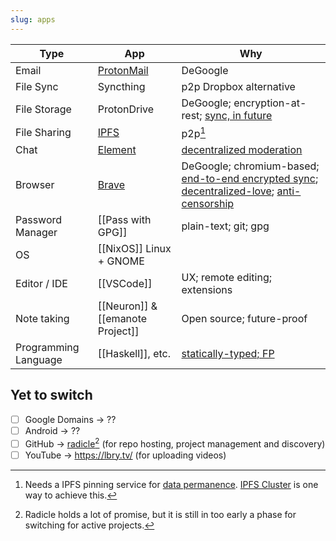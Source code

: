 ```yaml
---
slug: apps
---
```


Type                 | App                                   | Why
---------------------|---------------------------------------|-------------------------------------------------------------------------------------------------------------------------
Email                | [ProtonMail](https://protonmail.com/) | DeGoogle
File Sync            | Syncthing                             | p2p Dropbox alternative
File Storage         | ProtonDrive                           | DeGoogle; encryption-at-rest; [sync, in future][pd-sync]
File Sharing         | [IPFS]                                | p2p[^ipfspinning]
Chat                 | [Element]                             | [decentralized moderation]
Browser              | [Brave](https://brave.com/)           | DeGoogle; chromium-based; [end-to-end encrypted sync][brave-sync]; [decentralized-love](https://brave.com/ipfs-support/); [anti-censorship](https://www.theregister.com/2021/03/03/brave_buys_a_search_engine/)
Password Manager     | [[Pass with GPG]]                     | plain-text; git; gpg
OS                   | [[NixOS]] Linux  + GNOME              |
Editor / IDE         | [[VSCode]]                            | UX; remote editing; extensions
Note taking          | [[Neuron]] & [[emanote Project]]      | Open source; future-proof
Programming Language | [[Haskell]], etc.                     | [statically-typed; FP](https://wiki.haskell.org/Why_Haskell_matters)

[IPFS]: https://ipfs.io/
[Element]: https://element.io/
[decentralized moderation]: https://matrix.org/blog/2020/10/19/combating-abuse-in-matrix-without-backdoors
[pass]: https://www.passwordstore.org/

## Yet to switch

- [ ] Google Domains -> ??
- [ ] Android -> ??
- [ ] GitHub -> [radicle](https://radicle.xyz/)[^radicle] (for repo hosting, project management and discovery)
- [ ] YouTube -> https://lbry.tv/ (for uploading videos)

[^radicle]: Radicle holds a lot of promise, but it is still in too early a phase for switching for active projects.
[^ipfspinning]: Needs a IPFS pinning service for [data permanence](https://docs.ipfs.io/concepts/persistence/). [IPFS Cluster](https://cluster.ipfs.io/) is one way to achieve this.

[brave-sync]: https://support.brave.com/hc/en-us/articles/360021218111-How-do-I-set-up-Sync-
[pd-sync]: https://old.reddit.com/r/ProtonMail/comments/j2isz7/version_410_is_here/g77goh0/?context=3